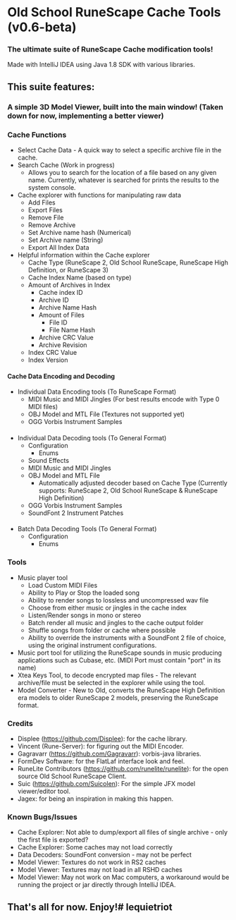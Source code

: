 # Old School RuneScape Cache Tools (v0.6-beta)
### The ultimate suite of RuneScape Cache modification tools!
Made with IntelliJ IDEA using Java 1.8 SDK with various libraries.
## This suite features:
### A simple 3D Model Viewer, built into the main window! (Taken down for now, implementing a better viewer)
### Cache Functions
* Select Cache Data - A quick way to select a specific archive file in the cache.
* Search Cache (Work in progress)
  * Allows you to search for the location of a file based on any given name. Currently, whatever is searched for prints the results to the system console.
* Cache explorer with functions for manipulating raw data
  * Add Files
  * Export Files
  * Remove File
  * Remove Archive
  * Set Archive name hash (Numerical)
  * Set Archive name (String)
  * Export All Index Data
* Helpful information within the Cache explorer
  * Cache Type (RuneScape 2, Old School RuneScape, RuneScape High Definition, or RuneScape 3)
  * Cache Index Name (based on type)
  * Amount of Archives in Index
    * Cache index ID
    * Archive ID
    * Archive Name Hash
    * Amount of Files
      * File ID
      * File Name Hash
    * Archive CRC Value
    * Archive Revision
  * Index CRC Value
  * Index Version
#### Cache Data Encoding and Decoding
* Individual Data Encoding tools (To RuneScape Format)
  * MIDI Music and MIDI Jingles (For best results encode with Type 0 MIDI files)
  * OBJ Model and MTL File (Textures not supported yet)
  * OGG Vorbis Instrument Samples
####
* Individual Data Decoding tools (To General Format)
  * Configuration
    * Enums
  * Sound Effects
  * MIDI Music and MIDI Jingles
  * OBJ Model and MTL File
    * Automatically adjusted decoder based on Cache Type (Currently supports: RuneScape 2, Old School RuneScape & RuneScape High Definition)
  * OGG Vorbis Instrument Samples
  * SoundFont 2 Instrument Patches
####
  * Batch Data Decoding Tools (To General Format)
    * Configuration
      * Enums
### Tools
* Music player tool
  * Load Custom MIDI Files
  * Ability to Play or Stop the loaded song
  * Ability to render songs to lossless and uncompressed wav file
  * Choose from either music or jingles in the cache index
  * Listen/Render songs in mono or stereo
  * Batch render all music and jingles to the cache output folder
  * Shuffle songs from folder or cache where possible
  * Ability to override the instruments with a SoundFont 2 file of choice, using the original instrument configurations.
* Music port tool for utilizing the RuneScape sounds in music producing applications such as Cubase, etc. (MIDI Port must contain "port" in its name)
* Xtea Keys Tool, to decode encrypted map files - The relevant archive/file must be selected in the explorer while using the tool.
* Model Converter - New to Old, converts the RuneScape High Definition era models to older RuneScape 2 models, preserving the RuneScape format.

### Credits
* Displee (https://github.com/Displee): for the cache library.
* Vincent (Rune-Server): for figuring out the MIDI Encoder.
* Gagravarr (https://github.com/Gagravarr): vorbis-java libraries.
* FormDev Software: for the FlatLaf interface look and feel.
* RuneLite Contributors (https://github.com/runelite/runelite): for the open source Old School RuneScape Client.
* Suic (https://github.com/Suicolen): For the simple JFX model viewer/editor tool.
* Jagex: for being an inspiration in making this happen.

### Known Bugs/Issues
* Cache Explorer: Not able to dump/export all files of single archive - only the first file is exported?
* Cache Explorer: Some caches may not load correctly
* Data Decoders: SoundFont conversion - may not be perfect
* Model Viewer: Textures do not work in RS2 caches
* Model Viewer: Textures may not load in all RSHD caches
* Model Viewer: May not work on Mac computers, a workaround would be running the project or jar directly through IntelliJ IDEA.

## That's all for now. Enjoy!# lequietriot
